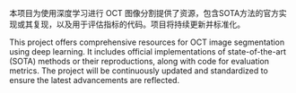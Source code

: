 本项目为使用深度学习进行 OCT 图像分割提供了资源，包含SOTA方法的官方实现或其复现，以及用于评估指标的代码。项目将持续更新并标准化。

This project offers comprehensive resources for OCT image segmentation using deep learning. It includes official implementations of state-of-the-art (SOTA) methods or their reproductions, along with code for evaluation metrics. The project will be continuously updated and standardized to ensure the latest advancements are reflected.

